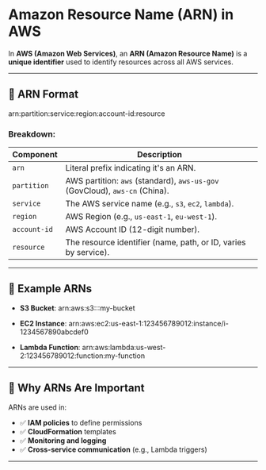 # Amazon Resource Name (ARN) in AWS

In **AWS (Amazon Web Services)**, an **ARN (Amazon Resource Name)** is a **unique identifier** used to identify resources across all AWS services.

---

## 🔹 ARN Format

arn:partition:service:region:account-id:resource


### Breakdown:

| Component     | Description |
|---------------|-------------|
| `arn`         | Literal prefix indicating it's an ARN. |
| `partition`   | AWS partition: `aws` (standard), `aws-us-gov` (GovCloud), `aws-cn` (China). |
| `service`     | The AWS service name (e.g., `s3`, `ec2`, `lambda`). |
| `region`      | AWS Region (e.g., `us-east-1`, `eu-west-1`). |
| `account-id`  | AWS Account ID (12-digit number). |
| `resource`    | The resource identifier (name, path, or ID, varies by service). |

---

## 🔹 Example ARNs

- **S3 Bucket**:
arn:aws:s3:::my-bucket


- **EC2 Instance**:
arn:aws:ec2:us-east-1:123456789012:instance/i-1234567890abcdef0



- **Lambda Function**:
arn:aws:lambda:us-west-2:123456789012:function:my-function


---

## 🔹 Why ARNs Are Important

ARNs are used in:

- ✅ **IAM policies** to define permissions
- ✅ **CloudFormation** templates
- ✅ **Monitoring and logging**
- ✅ **Cross-service communication** (e.g., Lambda triggers)

---